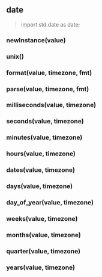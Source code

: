 
## date
> import std.date as date;

### newInstance(value)

### unix()

### format(value, timezone, fmt)

### parse(value, timezone, fmt)

### milliseconds(value, timezone)

### seconds(value, timezone)

### minutes(value, timezone)

### hours(value, timezone)

### dates(value, timezone)

### days(value, timezone)

### day_of_year(value, timezone)

### weeks(value, timezone)

### months(value, timezone)

### quarter(value, timezone)

### years(value, timezone)

